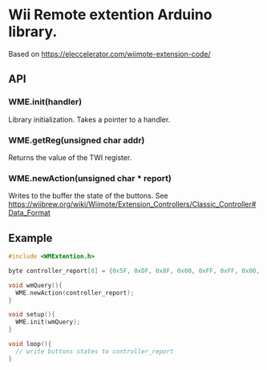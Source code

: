 # Wii Remote extention Arduino library.
Based on https://eleccelerator.com/wiimote-extension-code/
## API
### WME.init(handler)
Library initialization. Takes a pointer to a handler.
### WME.getReg(unsigned char addr)
Returns the value of the TWI register.
### WME.newAction(unsigned char * report)
Writes to the buffer the state of the buttons. See https://wiibrew.org/wiki/Wiimote/Extension_Controllers/Classic_Controller#Data_Format
## Example
```c++
#include <WMExtention.h>

byte controller_report[8] = {0x5F, 0xDF, 0x8F, 0x00, 0xFF, 0xFF, 0x00, 0x00};

void wmQuery(){
  WME.newAction(controller_report);
}

void setup(){
  WME.init(wmQuery);
}

void loop(){
  // write buttons states to controller_report
}
```
